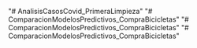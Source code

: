 "# AnalisisCasosCovid_PrimeraLimpieza" 
"# ComparacionModelosPredictivos_CompraBicicletas" 
"# ComparacionModelosPredictivos_CompraBicicletas" 
"# ComparacionModelosPredictivos_CompraBicicletas" 
